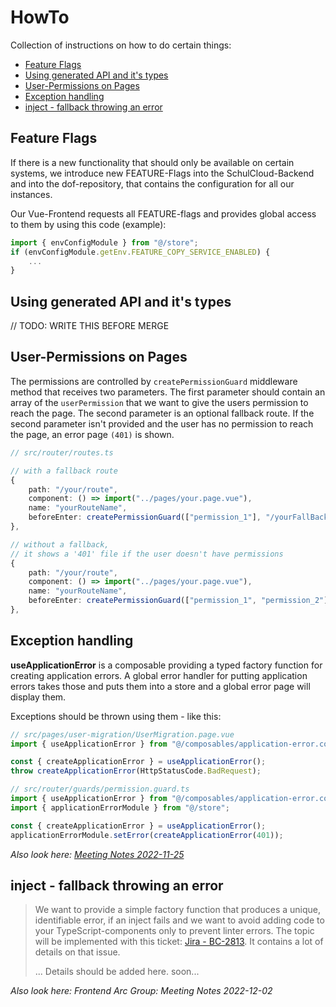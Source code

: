# HowTo

Collection of instructions on how to do certain things:

<!-- vscode-markdown-toc -->
* [Feature Flags](#FeatureFlags)
* [Using generated API and it's types](#UsinggeneratedAPIanditstypes)
* [User-Permissions on Pages](#User-PermissionsonPages)
* [Exception handling](#Exceptionhandling)
* [inject - fallback throwing an error](#inject-fallbackthrowinganerror)

<!-- vscode-markdown-toc-config
	numbering=false
	autoSave=true
	/vscode-markdown-toc-config -->
<!-- /vscode-markdown-toc -->

## <a name='FeatureFlags'></a>Feature Flags

If there is a new functionality that should only be available on certain systems, we introduce new FEATURE-Flags into the SchulCloud-Backend and into the dof-repository, that contains the configuration for all our instances.

Our Vue-Frontend requests all FEATURE-flags and provides global access to them by using this code (example):

```TypeScript
import { envConfigModule } from "@/store";
if (envConfigModule.getEnv.FEATURE_COPY_SERVICE_ENABLED) {
    ...
}
```

## <a name='UsinggeneratedAPIanditstypes'></a>Using generated API and it's types

// TODO: WRITE THIS BEFORE MERGE

## <a name='User-PermissionsonPages'></a>User-Permissions on Pages

The permissions are controlled by `createPermissionGuard` middleware method that receives two parameters. The first parameter should contain an array of the `userPermission` that we want to give the users permission to reach the page. The second parameter is an optional fallback route. If the second parameter isn't provided and the user has no permission to reach the page, an error page `(401)` is shown.

```Typescript
// src/router/routes.ts

// with a fallback route
{
	path: "/your/route",
	component: () => import("../pages/your.page.vue"),
	name: "yourRouteName",
	beforeEnter: createPermissionGuard(["permission_1"], "/yourFallBackRoute"),
},

// without a fallback,
// it shows a '401' file if the user doesn't have permissions
{
	path: "/your/route",
	component: () => import("../pages/your.page.vue"),
	name: "yourRouteName",
	beforeEnter: createPermissionGuard(["permission_1", "permission_2"]),
},
```

## <a name='Exceptionhandling'></a>Exception handling

**useApplicationError** is a composable providing a typed factory function for creating application errors.
A global error handler for putting application errors takes those and puts them into a store and a global error page will display them.

Exceptions should be thrown using them - like this:

```TypeScript
// src/pages/user-migration/UserMigration.page.vue
import { useApplicationError } from "@/composables/application-error.composable";

const { createApplicationError } = useApplicationError();
throw createApplicationError(HttpStatusCode.BadRequest);
```

```TypeScript
// src/router/guards/permission.guard.ts
import { useApplicationError } from "@/composables/application-error.composable";
import { applicationErrorModule } from "@/store";

const { createApplicationError } = useApplicationError();
applicationErrorModule.setError(createApplicationError(401));
```

*Also look here: [Meeting Notes 2022-11-25](https://docs.dbildungscloud.de/x/joL4DQ)*

## <a name='inject-fallbackthrowinganerror'></a>inject - fallback throwing an error

> We want to provide a simple factory function that produces a unique, identifiable error, if an inject fails and we want to avoid adding code to your TypeScript-components only to prevent linter errors.
> The topic will be implemented with this ticket: [Jira - BC-2813](https://ticketsystem.dbildungscloud.de/browse/BC-2813). It contains a lot of details on that issue.
>
> ... Details should be added here. soon...

*Also look here: Frontend Arc Group: Meeting Notes 2022-12-02*

